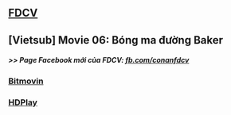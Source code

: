 ## [FDCV](https://admin1509.github.io/fdcvteam.blogspot.com/)
## [Vietsub] Movie 06: Bóng ma đường Baker

##### >> Page Facebook mới của FDCV: [fb.com/conanfdcv](https://fb.com/conanfdcv)
### [Bitmovin](https://bitmovin.com/demos/stream-test?format=hls&manifest=https://raw.githubusercontent.com/admin1509/admin1509/main/fdcv.xyz/watch-mv/161/index.m3u8)
### [HDPlay](https://hdplay.se/?HLSP2P=https://raw.githubusercontent.com/admin1509/admin1509/main/fdcv.xyz/watch-mv/161/index.m3u8)
